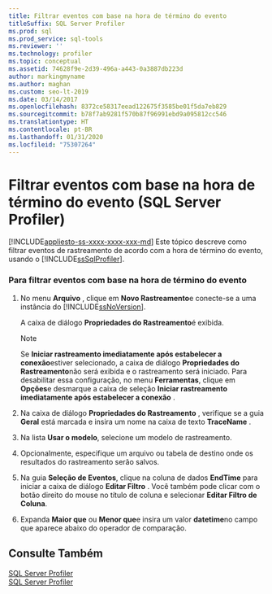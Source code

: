 ```yaml
---
title: Filtrar eventos com base na hora de término do evento
titleSuffix: SQL Server Profiler
ms.prod: sql
ms.prod_service: sql-tools
ms.reviewer: ''
ms.technology: profiler
ms.topic: conceptual
ms.assetid: 74628f9e-2d39-496a-a443-0a3887db223d
author: markingmyname
ms.author: maghan
ms.custom: seo-lt-2019
ms.date: 03/14/2017
ms.openlocfilehash: 8372ce58317eead122675f3585be01f5da7eb829
ms.sourcegitcommit: b78f7ab9281f570b87f96991ebd9a095812cc546
ms.translationtype: HT
ms.contentlocale: pt-BR
ms.lasthandoff: 01/31/2020
ms.locfileid: "75307264"
---
```

# <a name="filter-events-based-on-the-event-end-time-sql-server-profiler"></a>Filtrar eventos com base na hora de término do evento (SQL Server Profiler)

[!INCLUDE[appliesto-ss-xxxx-xxxx-xxx-md](../../includes/appliesto-ss-xxxx-xxxx-xxx-md.md)]
  Este tópico descreve como filtrar eventos de rastreamento de acordo com a hora de término do evento, usando o [!INCLUDE[ssSqlProfiler](../../includes/sssqlprofiler-md.md)].  
  
### <a name="to-filter-events-based-on-the-event-end-time"></a>Para filtrar eventos com base na hora de término do evento  
  
1.  No menu **Arquivo** , clique em **Novo Rastreamento**e conecte-se a uma instância do [!INCLUDE[ssNoVersion](../../includes/ssnoversion-md.md)].  
  
     A caixa de diálogo **Propriedades do Rastreamento**é exibida.  
  
    > [!NOTE]  
    >  Se **Iniciar rastreamento imediatamente após estabelecer a conexão**estiver selecionado, a caixa de diálogo **Propriedades do Rastreamento**não será exibida e o rastreamento será iniciado. Para desabilitar essa configuração, no menu **Ferramentas**, clique em **Opções**e desmarque a caixa de seleção **Iniciar rastreamento imediatamente após estabelecer a conexão** .  
  
2.  Na caixa de diálogo **Propriedades do Rastreamento** , verifique se a guia **Geral** está marcada e insira um nome na caixa de texto **TraceName** .  
  
3.  Na lista **Usar o modelo**, selecione um modelo de rastreamento.  
  
4.  Opcionalmente, especifique um arquivo ou tabela de destino onde os resultados do rastreamento serão salvos.  
  
5.  Na guia **Seleção de Eventos**, clique na coluna de dados **EndTime** para iniciar a caixa de diálogo **Editar Filtro** . Você também pode clicar com o botão direito do mouse no título de coluna e selecionar **Editar Filtro de Coluna**.  
  
6.  Expanda **Maior que** ou **Menor que**e insira um valor **datetime**no campo que aparece abaixo do operador de comparação.  
  
## <a name="see-also"></a>Consulte Também  
 [SQL Server Profiler](../../tools/sql-server-profiler/sql-server-profiler.md)   
 [SQL Server Profiler](../../tools/sql-server-profiler/sql-server-profiler.md)  
  
  
